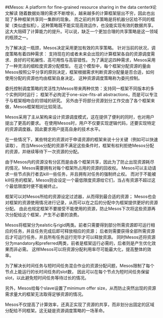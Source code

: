 #《Mesos: A platform for fine-grained resource sharing in the data center》论文解读
随着数据处理的需求不断增长，越来越多的计算框架层出不穷，因此也出现了多种框架共享同一集群的现象。
而之前的共享策略是将机器分区给不同的框架（类似虚拟机），这种策略既不能实现高效运作，也没能实现有效的数据共享。
这大大阻碍了计算能力的提升。可以说，缺乏一个更加合理的共享策略是这一领域的瓶颈之一。

为了解决这一瓶颈，Mesos决定采用更加有效的共享策略。
针对当前的状况，调度策略有着四种需求：
支持现在的或者未来会出现的计算框架各自的资源调度需求、良好的可拓展性、高可用性与高容错性。
为了满足这四种需求，Mesos采用了一种灵活的细粒度资源分配模型。
在这个模型中，每个框架分配资源的量由Mesos按照公平分享的原则决定，框架根据需求判断资源分配量是否合适，如何使用分配的资源也均由框架自身决定。
这种资源调度策略称为委托控制。

委托控制调度策略的灵活性为Mesos带来两种优势：支持同一框架不同版本的多个实例同时运行；
框架不必拘泥于one-size-fits-all abstractions，而是可以专注于与框架相吻合的领域的研究。
另外由于将部分资源划分工作交由了各个框架来做，Mesos框架相对比较简洁。

Mesos采用了主从架构来设计资源调度模式，这在提供了便利的同时，也对用户提出了更高的要求。
在使用Mesos时，用户不仅要实现逻辑代码，还要实现特定的资源调度器。因此要求用户提高自身的技术水平。

在一些情况下，某些特定的资源对于申请资源的框架来说十分关键（例如可以快速读取），
而当Mesos分配的资源不满足这些条件时，框架有权利拒绝Mesos分配的资源，并继续等待下一次资源的分配。

由于Mesos内的资源没有分区而是由各个框架共享，因此为了防止出现资源耗尽的情况，Mesos需要拥有对每个框架所占用的资源的回收权。
Mesos可以主动请求一些节点执行者去kill一些任务，并且拥有对任务的强制终止权。
而对于不能被kill任务的框架，Mesos则会设定一个最低限度资源给它们，当占有资源不超过这个最低限度时便不能被终止。

框架可以对Mesos所给的资源设定过滤器，从而得到最合适的资源；
Mesos也会对框架的资源使用情况进行记录，从而可以在之后的分配中为框架提供更好的资源分配。
由此也规定框架不要接受不能使用的资源，防止Mesos下次将这些资源再次分配给这个框架，产生不必要的浪费。

Mesos将框架分为ealstic与rigid两类。前者只需要得到部分所需资源即可运行相应的任务，并且任务完成后即可释放相应的资源；
后者则需要获得全部所需资源后才可运行任务，并且所有任务运行完毕才可以释放资源。
同时Mesos还将资源分为mandatory和preferred两类，前者是框架运行必需的，后者则是产生优化效果而非必需。
这样Mesos可以将资源分配利用率尽可能最大化，提高整体的效率。

为了解决长时间任务与短时间任务混合作业的资源分配问题，Mesos限制了每个节点上能运行的长时间任务的slot数，
因此可以在每个节点为短时间任务保留slot，以此避免短时间任务等待过长的情况。

另外，Mesos给每个slave设置了minimum offer size，从而防止突然出现的资源需求量大的框架无法取得足够资源的情况。

Mesos不仅提高了计算效率，还真正实现了资源的共享，而非划分出固定的区域分配给不同框架。这无疑是资源调度策略的一场革命。
